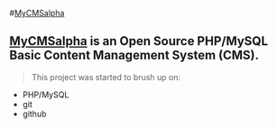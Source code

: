 #[MyCMSalpha][1]

**[MyCMSalpha][1]** is an Open Source PHP/MySQL Basic Content Management System (CMS).
 --------------
 > This project was started to brush up on:
 - PHP/MySQL
 - git
 - github

 
 
 [1]:https://github.com/Tearran/MyCMSalpha
 [2]:http://www.w3schools.com/php/php_mysql_create.asp

